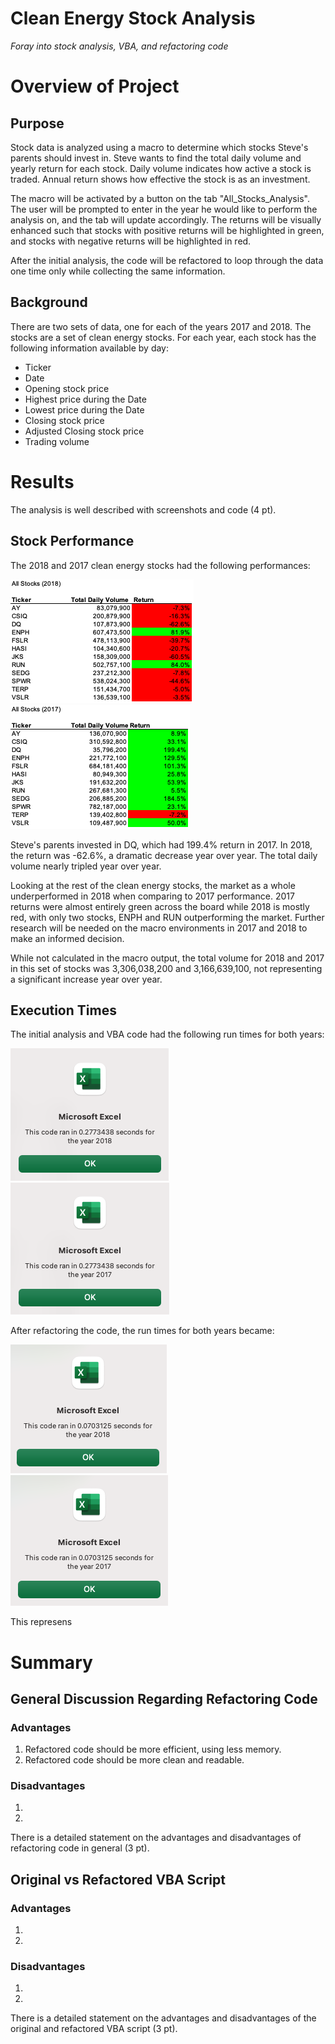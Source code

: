 # Clean Energy Stock Analysis

*Foray into stock analysis, VBA, and refactoring code*

# Overview of Project

## Purpose
Stock data is analyzed using a macro to determine which stocks Steve's parents should invest in.
Steve wants to find the total daily volume and yearly return for each stock. Daily volume indicates how active a stock is traded. Annual return shows how effective the stock is as an investment. 

The macro will be activated by a button on the tab "All_Stocks_Analysis".
The user will be prompted to enter in the year he would like to perform the analysis on, and the tab will update accordingly.
The returns will be visually enhanced such that stocks with positive returns will be highlighted in green, and stocks with negative returns will be highlighted in red. 

After the initial analysis, the code will be refactored to loop through the data one time only while collecting the same information. 

## Background
There are two sets of data, one for each of the years 2017 and 2018. The stocks are a set of clean energy stocks. 
For each year, each stock has the following information available by day:
- Ticker
- Date
- Opening stock price
- Highest price during the Date
- Lowest price during the Date
- Closing stock price
- Adjusted Closing stock price
- Trading volume

# Results
The analysis is well described with screenshots and code (4 pt).

## Stock Performance
The 2018 and 2017 clean energy stocks had the following performances:

![2018 Clean Energy Stocks Performance](Resources/stock_analysis_2018.png)
![2017 Clean Energy Stocks Performance](Resources/stock_analysis_2017.png)

Steve's parents invested in DQ, which had 199.4% return in 2017. In 2018, the return was -62.6%, a dramatic decrease year over year. The total daily volume nearly tripled year over year. 

Looking at the rest of the clean energy stocks, the market as a whole underperformed in 2018 when comparing to 2017 performance. 2017 returns were almost entirely green across the board while 2018 is mostly red, with only two stocks, ENPH and RUN outperforming the market. Further research will be needed on the macro environments in 2017 and 2018 to make an informed decision. 

While not calculated in the macro output, the total volume for 2018 and 2017 in this set of stocks was 3,306,038,200 and 3,166,639,100, not representing a significant increase year over year. 

## Execution Times

The initial analysis and VBA code had the following run times for both years:

![2018 Stock Analysis run time](Resources/VBA_basic_timer_2018.png)
![2017 Stock Analysis run time](Resources/VBA_basic_timer_2017.png)

After refactoring the code, the run times for both years became:

![2018 Stock Analysis run time refactored](Resources/VBA_Challenge_2018.png)
![2017 Stock Analysis run time refactored](Resources/VBA_Challenge_2017.png)

This represens 


# Summary

## General Discussion Regarding Refactoring Code

### Advantages
1. Refactored code should be more efficient, using less memory.
2. Refactored code should be more clean and readable.

### Disadvantages
1. 
2. 
There is a detailed statement on the advantages and disadvantages of refactoring code in general (3 pt).

## Original vs Refactored VBA Script

### Advantages
1. 
2. 

### Disadvantages
1. 
2. 
There is a detailed statement on the advantages and disadvantages of the original and refactored VBA script (3 pt).
